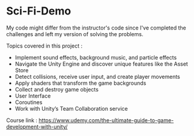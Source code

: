 # Sci-Fi-Demo
My code might differ from the instructor's code since I've completed the challenges and left my version of solving the problems.

Topics covered in this project : 
 - Implement sound effects, background music, and particle effects
 - Navigate the Unity Engine and discover unique features like the Asset Store
 - Detect collisions, receive user input, and create player movements
 - Apply shaders that transform the game backgrounds
 - Collect and destroy game objects
 - User Interface
 - Coroutines
 - Work with Unity’s Team Collaboration service
 
 Course link : https://www.udemy.com/the-ultimate-guide-to-game-development-with-unity/
